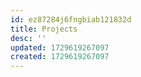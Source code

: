 ```yaml
---
id: ez87284j6fngbiab121832d
title: Projects
desc: ''
updated: 1729619267097
created: 1729619267097
---
```

